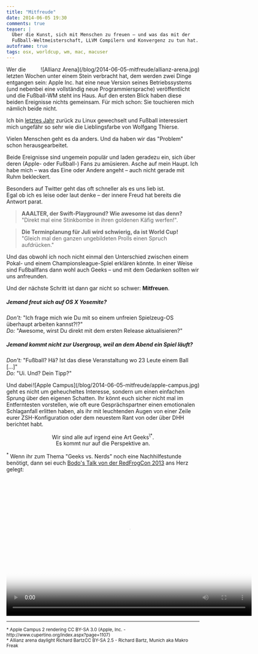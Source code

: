 ```yaml
---
title: "Mitfreude"
date: 2014-06-05 19:30
comments: true
teaser: |
  Über die Kunst, sich mit Menschen zu freuen – und was das mit der 
  Fußball-Weltmeisterschaft, LLVM Compilern und Konvergenz zu tun hat.
autoframe: true
tags: osx, worldcup, wm, mac, macuser
---
```


<span style="float: right">
![Allianz Arena](/blog/2014-06-05-mitfreude/allianz-arena.jpg)
</span>

Wer die letzten Wochen unter einem Stein verbracht hat, dem werden zwei Dinge 
entgangen sein: Apple Inc. hat eine neue Version seines Betriebssystems
(und nebenbei eine vollständig neue Programmiersprache) veröffentlicht und die 
Fußball-WM steht ins Haus. Auf den ersten Blick haben diese beiden 
Ereignisse nichts gemeinsam. Für mich schon: Sie touchieren mich nämlich
beide nicht. <br/>

Ich bin [letztes Jahr](/blog/2013/02/04/retrospektive/) zurück zu Linux gewechselt und 
Fußball interessiert mich ungefähr so sehr wie die Lieblingsfarbe von Wolfgang Thierse.

Vielen Menschen geht es da anders. Und da haben wir das "Problem" schon herausgearbeitet.

Beide Ereignisse sind ungemein populär und laden geradezu ein, sich über deren
(Apple- oder Fußball-) Fans zu amüsieren. Asche auf mein Haupt. Ich habe mich – was
das Eine oder Andere angeht – auch nicht gerade mit Ruhm bekleckert. 

Besonders auf Twitter geht das oft schneller als es uns lieb ist.<br/>
Egal ob ich es leise oder laut denke – der innere Freud hat bereits die Antwort parat.

> **AAALTER, der Swift-Playground? Wie awesome ist das denn?** <br/> "Direkt mal eine Stinkbombe in ihren goldenen Käfig werfen!". 

> **Die Terminplanung für Juli wird schwierig, da ist World Cup!** <br/> "Gleich mal den ganzen ungebildeten Prolls einen Spruch aufdrücken."

Und das obwohl ich noch nicht einmal den Unterschied zwischen einem Pokal- und einem
Championsleague-Spiel erklären könnte. In einer Weise sind Fußballfans dann wohl auch 
Geeks – und mit dem Gedanken sollten wir uns anfreunden.

Und der nächste Schritt ist dann gar nicht so schwer: **Mitfreuen**.

##### Jemand freut sich auf *OS X Yosemite*?

_Don't:_ "Ich frage mich wie Du mit so einem unfreien Spielzeug-OS überhaupt arbeiten kannst?!?"<br/>
_Do:_ "Awesome, wirst Du direkt mit dem ersten Release aktualisieren?"

##### Jemand kommt nicht zur Usergroup, weil an dem Abend ein Spiel läuft?

_Don't:_ "Fußball? Hä? Ist das diese Veranstaltung wo 23 Leute einem Ball […]"<br/>
_Do:_ "Ui. Und? Dein Tipp?"


<span style="float: right">
![Apple Campus](/blog/2014-06-05-mitfreude/apple-campus.jpg)
</span>

Und dabei geht es nicht um geheucheltes Interesse, sondern um einen einfachen Sprung
über den eigenen Schatten. Ihr könnt euch sicher nicht mal im Entferntesten vorstellen, 
wie oft eure Gesprächspartner einen emotionalen Schlaganfall erlitten haben, als ihr mit
leuchtenden Augen von einer Zeile eurer ZSH-Konfiguration oder dem neuestem Rant von oder 
über DHH berichtet habt.

<center>
Wir sind alle auf irgend eine Art Geeks<sup>\*</sup>.<br/>
Es kommt nur auf die Perspektive an.
</center>

<sup>\*</sup> Wenn ihr zum Thema "Geeks vs. Nerds" noch eine Nachhilfestunde benötigt, dann sei euch [Bodo's
Talk von der RedFrogCon 2013](http://www.slideshare.net/bitboxer/weck-den-geek-in-dir)
ans Herz gelegt:

<center>
  <video width="640" height="360" poster="//static.media.ccc.de/media/conferences/froscon/2013/hs6_-_2013-08-24_10_30_-_weck_den_geek_in_dir_-_bodo_tasche_-_1261_preview.jpg" controls="controls" class="video">
   <source src="//media.ccc.de/ftp/events/froscon/2013/webm/hs6_-_2013-08-24_10_30_-_weck_den_geek_in_dir_-_bodo_tasche_-_1261.webm" type="video/webm">
   <source src="//media.ccc.de/ftp/events/froscon/2013/mp4/hs6_-_2013-08-24_10_30_-_weck_den_geek_in_dir_-_bodo_tasche_-_1261.mp4" type="video/mp4">
  </video>
</center>


---
<small>
* Apple Campus 2 rendering CC BY-SA 3.0 (Apple, Inc. - http://www.cupertino.org/index.aspx?page=1107)<br/>
* Allianz arena daylight Richard BartzCC BY-SA 2.5 - Richard Bartz, Munich aka Makro Freak
</small>
